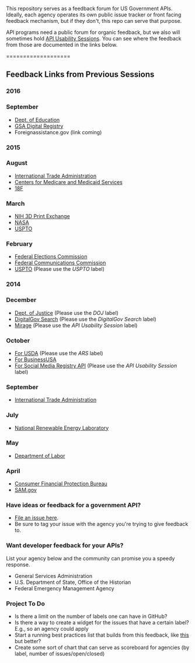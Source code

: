 This repository serves as a feedback forum for US Government APIs.  Ideally, each agency operates its own public issue tracker or front facing feedback mechanism, but if they don't, this repo can serve that purpose.  

API programs need a public forum for organic feedback, but we also will sometimes hold [API Usability Sessions](https://pages.18f.gov/API-Usability-Testing/).  You can see where the feedback from those are documented in the links below.  

===================

## Feedback Links from Previous Sessions

### 2016 

### September

* [Dept. of Education](https://pages.18f.gov/ED-Developer-Hub/)
* [GSA Digital Registry](https://github.com/ctacdev/social-media-registry/issues?q=is%3Aissue+is%3Aclosed)
* Foreignassistance.gov (link coming)

### 2015

### August


* [International Trade Administration](https://github.com/InternationalTradeAdministration/developerportal/issues/47)
* [Centers for Medicare and Medicaid Services](https://github.com/18F/CMS-APIs/milestones/API%20Usability%20Testing%20Session%20-%20August%202015)
* [18F](https://github.com/18F/open-data-maker/issues)

### March 

* [NIH 3D Print Exchange](https://github.com/niaid/3dpx_api/issues)
* [NASA](https://github.com/nasa/api-docs/milestones/API%20Usability%20Testing)
* [USPTO](https://github.com/CSSIP-AIR/PatentsView-API/milestones/API%20Usability%20Session)

### February 
* [Federal Elections Commission](https://github.com/18F/openFEC/milestones/API%20Usability%20Testing)
* [Federal Communications Commission](https://github.com/FCC/FCC-APIs)
* [USPTO](https://github.com/GSA/Developer-Feedback-for-Government-APIs/issues?q=is%3Aopen+is%3Aissue) (Please use the _USPTO_ label)

### 2014

### December
* [Dept. of Justice](https://github.com/GSA/Developer-Feedback-for-Government-APIs/labels/DOJ) (Please use the _DOJ_ label)
* [DigitalGov Search](https://github.com/GSA/GSA-APIs/labels/DigitalGov%20Search)  (Please use the _DigitalGov Search_ label)
* [Mirage](https://github.com/18F/mirage/labels/API%20Usability%20Session) (Please use the _API Usability Session_ label)


### October 
* [For USDA](https://github.com/USDA/USDA-APIs/labels/ARS) (Please use the _ARS_ label) 
* [For BusinessUSA](https://github.com/BusinessUSA/BusinessUSA-Usability-Feedback/issues)
* [For Social Media Registry API](https://github.com/GSA/social-media-registry/labels/API%20Usability%20Session) (Please use the _API Usability Session_ label)


### September
* [International Trade Administration](https://github.com/InternationalTradeAdministration/developerportal/issues/34)

### July
* [National Renewable Energy Laboratory](https://github.com/NREL/developer.nrel.gov/labels/ux-feedback)

### May
* [Department of Labor](https://github.com/USDepartmentofLabor/Developer/issues)

### April
* [Consumer Financial Protection Bureau](https://github.com/cfpb/api/milestones/Usability%20feedback%20improvements%20Round%201)
* [SAM.gov](https://github.com/GSA/sam_api/issues)





### Have ideas or feedback for a government API?  

* [File an issue here](https://github.com/GSA/Developer-Feedback-for-Government-APIs/issues).
* Be sure to tag your issue with the agency you're trying to give feedback to.  


### Want developer feedback for your APIs?  

List your agency below and the community can promise you a speedy response. 

* General Services Administration
* U.S. Department of State, Office of the Historian
* Federal Emergency Management Agency


### Project To Do
* Is there a limit on the number of labels one can have in GitHub?  
* Is there a way to create a widget for the issues that have a certain label?  E.g., so an agency could apply
* Start a running best practices list that builds from this feedback, like [this](https://github.com/GSA/slash-developer-pages/blob/master/API_Checklist.md) but better?
* Create some sort of chart that can serve as scoreboard for agencies (by label, number of issues/open/closed)


